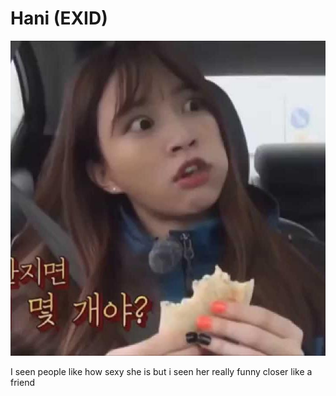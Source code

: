 # Hani (EXID)

![](hani%20EXID%20funny.png)

I seen people like how sexy she is but i seen her really funny closer like a friend
